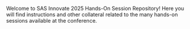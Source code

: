 Welcome to SAS Innovate 2025 Hands-On Session Repository! Here you will find instructions and other collateral related to the many hands-on sessions available at the conference.
<br>
<br>
<br>
<br>
<br>
<br>
<br>
<br>
<br>
<br>
<br>
<br>
<br>
<br>
<br>
<br>
<br>
<br>
<br>
<br>
